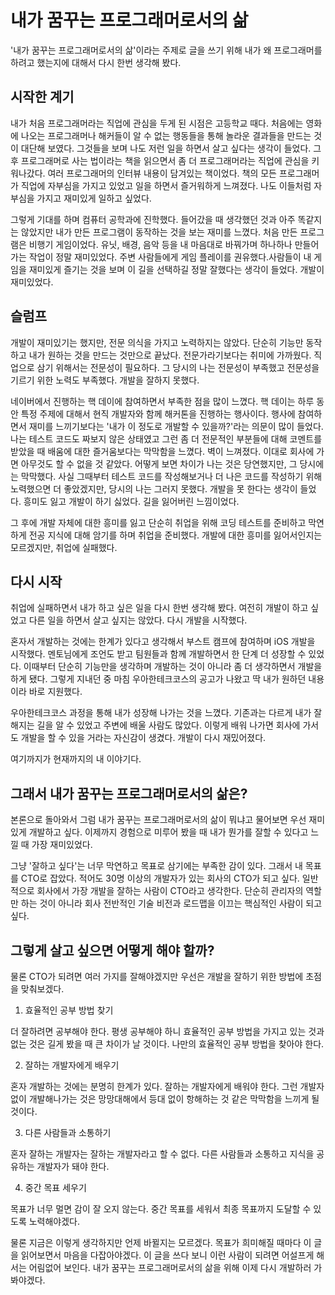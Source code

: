 # 내가 꿈꾸는 프로그래머로서의 삶

'내가 꿈꾸는 프로그래머로서의 삶'이라는 주제로 글을 쓰기 위해 내가 왜 프로그래머를 하려고 했는지에 대해서 다시 한번 생각해 봤다.

## 시작한 계기

내가 처음 프로그래머라는 직업에 관심을 두게 된 시점은 고등학교 때다. 처음에는 영화에 나오는 프로그래머나 해커들이 알 수 없는 행동들을 통해 놀라운 결과들을 만드는 것이 대단해 보였다. 그것들을 보며 나도 저런 일을 하면서 살고 싶다는 생각이 들었다. 그 후 프로그래머로 사는 법이라는 책을 읽으면서 좀 더 프로그래머라는 직업에 관심을 키워나갔다. 여러 프로그래머의 인터뷰 내용이 담겨있는 책이었다. 책의 모든 프로그래머가 직업에 자부심을 가지고 있었고 일을 하면서 즐거워하게 느껴졌다. 나도 이들처럼 자부심을 가지고 재미있게 일하고 싶었다.

 그렇게 기대를 하며 컴퓨터 공학과에 진학했다. 들어갔을 때 생각했던 것과 아주 똑같지는 않았지만 내가 만든 프로그램이 동작하는 것을 보는 재미를 느꼈다. 처음 만든 프로그램은 비행기 게임이었다. 유닛, 배경, 음악 등을 내 마음대로 바꿔가며 하나하나 만들어 가는 작업이 정말 재미있었다. 주변 사람들에게 게임 플레이를 권유했다.사람들이 내 게임을 재미있게 즐기는 것을 보며 이 길을 선택하길 정말 잘했다는 생각이 들었다. 개발이 재미있었다.

## 슬럼프

개발이 재미있기는 했지만, 전문 의식을 가지고 노력하지는 않았다. 단순히 기능만 동작하고 내가 원하는 것을 만드는 것만으로 끝났다. 전문가라기보다는 취미에 가까웠다. 직업으로 삼기 위해서는 전문성이 필요하다. 그 당시의 나는 전문성이 부족했고 전문성을 기르기 위한 노력도 부족했다. 개발을 잘하지 못했다.

네이버에서 진행하는 핵 데이에 참여하면서 부족한 점을 많이 느꼈다. 핵 데이는 하루 동안 특정 주제에 대해서 현직 개발자와 함께 해커톤을 진행하는 행사이다. 행사에 참여하면서 재미를 느끼기보다는 '내가 이 정도로 개발할 수 있을까?'라는 의문이 많이 들었다. 나는 테스트 코드도 짜보지 않은 상태였고 그런 좀 더 전문적인 부분들에 대해 코멘트를 받았을 때 배움에 대한 즐거움보다는 막막함을 느꼈다. 벽이 느껴졌다. 이대로 회사에 가면 아무것도 할 수 없을 것 같았다. 어떻게 보면 차이가 나는 것은 당연했지만, 그 당시에는 막막했다. 사실 그때부터 테스트 코드를 작성해보거나 더 나은 코드를 작성하기 위해 노력했으면 더 좋았겠지만, 당시의 나는 그러지 못했다. 개발을 못 한다는 생각이 들었다. 흥미도 잃고 개발이 하기 싫었다. 길을 잃어버린 느낌이었다. 

그 후에 개발 자체에 대한 흥미를 잃고 단순히 취업을 위해 코딩 테스트를 준비하고 막연하게 전공 지식에 대해 암기를 하며 취업을 준비했다. 개발에 대한 흥미를 잃어서인지는 모르겠지만, 취업에 실패했다.

## 다시 시작

취업에 실패하면서 내가 하고 싶은 일을 다시 한번 생각해 봤다. 여전히 개발이 하고 싶었고 다른 일을 하면서 살고 싶지는 않았다. 다시 개발을 시작했다.

 혼자서 개발하는 것에는 한계가 있다고 생각해서 부스트 캠프에 참여하며 iOS 개발을 시작했다. 멘토님에게 조언도 받고 팀원들과 함께 개발하면서 한 단계 더 성장할 수 있었다. 이때부터 단순히 기능만을 생각하며 개발하는 것이 아니라 좀 더 생각하면서 개발을 하게 됐다. 그렇게 지내던 중 마침 우아한테크코스의 공고가 나왔고 딱 내가 원하던 내용이라 바로 지원했다.

 우아한테크코스 과정을 통해 내가 성장해 나가는 것을 느꼈다. 기존과는 다르게 내가 잘해지는 길을 알 수 있었고 주변에 배울 사람도 많았다. 이렇게 배워 나가면 회사에 가서도 개발을 할 수 있을 거라는 자신감이 생겼다. 개발이 다시 재밌어졌다.

여기까지가 현재까지의 내 이야기다.

## 그래서 내가 꿈꾸는 프로그래머로서의 삶은?

본론으로 돌아와서 그럼 내가 꿈꾸는 프로그래머로서의 삶이 뭐냐고 물어보면 우선 재미있게 개발하고 싶다. 이제까지 경험으로 미루어 봤을 때 내가 뭔가를 잘할 수 있다고 느낄 때 가장 재미있었다.

그냥 '잘하고 싶다'는 너무 막연하고 목표로 삼기에는 부족한 감이 있다. 그래서 내 목표를 CTO로 잡았다. 적어도 30명 이상의 개발자가 있는 회사의 CTO가 되고 싶다. 일반적으로 회사에서 가장 개발을 잘하는 사람이 CTO라고 생각한다. 단순히 관리자의 역할만 하는 것이 아니라 회사 전반적인 기술 비전과 로드맵을 이끄는 핵심적인 사람이 되고 싶다.

## 그렇게 살고 싶으면 어떻게 해야 할까?

물론 CTO가 되려면 여러 가지를 잘해야겠지만 우선은 개발을 잘하기 위한 방법에 초점을 맞춰보겠다.

1. 효율적인 공부 방법 찾기

더 잘하려면 공부해야 한다. 평생 공부해야 하니 효율적인 공부 방법을 가지고 있는 것과 없는 것은 길게 봤을 때 큰 차이가 날 것이다. 나만의 효율적인 공부 방법을 찾아야 한다. 

2. 잘하는 개발자에게 배우기

혼자 개발하는 것에는 분명히 한계가 있다. 잘하는 개발자에게 배워야 한다. 그런 개발자 없이 개발해나가는 것은 망망대해에서 등대 없이 항해하는 것 같은 막막함을 느끼게 될 것이다.

 3. 다른 사람들과 소통하기

혼자 잘하는 개발자는 잘하는 개발자라고 할 수 없다. 다른 사람들과 소통하고 지식을 공유하는 개발자가 돼야 한다.

4. 중간 목표 세우기

목표가 너무 멀면 감이 잘 오지 않는다. 중간 목표를 세워서 최종 목표까지 도달할 수 있도록 노력해야겠다.

 물론 지금은 이렇게 생각하지만 언제 바뀔지는 모르겠다. 목표가 희미해질 때마다 이 글을 읽어보면서 마음을 다잡아야겠다. 이 글을 쓰다 보니 이런 사람이 되려면 어설프게 해서는 어림없어 보인다. 내가 꿈꾸는 프로그래머로서의 삶을 위해 이제 다시 개발하러 가봐야겠다.